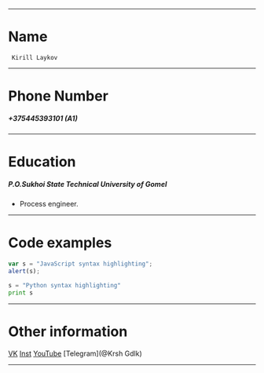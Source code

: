 ___
# Name
     Kirill Laykov
___
# Phone Number
##### +375445393101 (A1)
___
# Education
##### P.O.Sukhoi State Technical University of Gomel

* Process engineer.
___
# Code examples
```javascript
var s = "JavaScript syntax highlighting";
alert(s);
```
 
```python
s = "Python syntax highlighting"
print s
```
___
# Other information
[VK](https://vk.com/gogalap)
[Inst](https://www.instagram.com/krsh_gdlk/?hl=ru)
[YouTube](https://www.youtube.com/c/GMProdGoldMemBer)
[Telegram](@Krsh Gdlk)
___